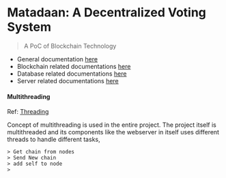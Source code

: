 # Matadaan: A Decentralized Voting System

> A PoC of Blockchain Technology

- General documentation [here](general.md)
- Blockchain related documentations [here](blockchain.md)
- Database related documentations [here](database.md)
- Server related documentations [here](network.md)




#### Multithreading
Ref: [Threading](https://en.cppreference.com/w/cpp/thread/thread)

Concept of multithreading is used in the entire project.
The project itself is multithreaded and its components like the webserver in itself uses different
threads to handle different tasks,



[//]: # (The GUI for the voting application, webserver is basically operated in different threads)

```text
> Get chain from nodes
> Send New chain
> add self to node
> 
```
